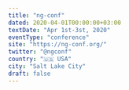 ```yaml
---
title: "ng-conf"
dated: 2020-04-01T00:00:00+03:00
textDate: "Apr 1st-3st, 2020"
eventType: "conference"
site: "https://ng-conf.org/"
twitter: "@ngconf"
country: "🇺🇸 USA"
city: "Salt Lake City"
draft: false
---
```

